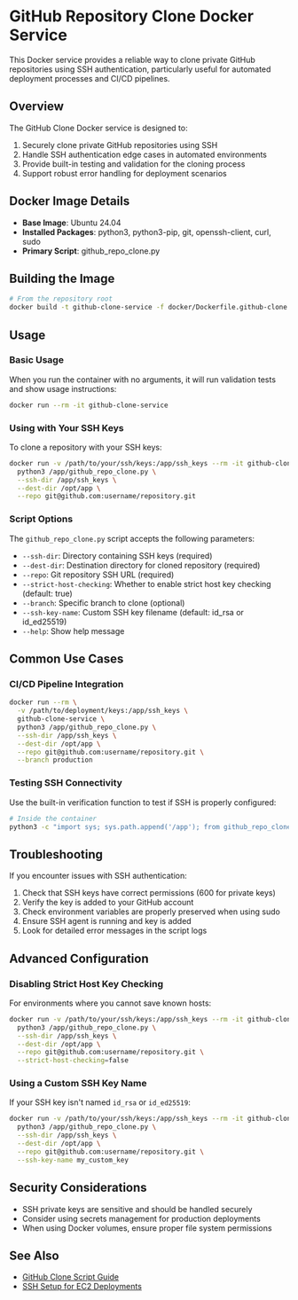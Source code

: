 # GitHub Repository Clone Docker Service

This Docker service provides a reliable way to clone private GitHub repositories using SSH authentication, particularly useful for automated deployment processes and CI/CD pipelines.

## Overview

The GitHub Clone Docker service is designed to:

1. Securely clone private GitHub repositories using SSH
2. Handle SSH authentication edge cases in automated environments
3. Provide built-in testing and validation for the cloning process
4. Support robust error handling for deployment scenarios

## Docker Image Details

- **Base Image**: Ubuntu 24.04
- **Installed Packages**: python3, python3-pip, git, openssh-client, curl, sudo
- **Primary Script**: github_repo_clone.py

## Building the Image

```bash
# From the repository root
docker build -t github-clone-service -f docker/Dockerfile.github-clone .
```

## Usage

### Basic Usage

When you run the container with no arguments, it will run validation tests and show usage instructions:

```bash
docker run --rm -it github-clone-service
```

### Using with Your SSH Keys

To clone a repository with your SSH keys:

```bash
docker run -v /path/to/your/ssh/keys:/app/ssh_keys --rm -it github-clone-service \
  python3 /app/github_repo_clone.py \
  --ssh-dir /app/ssh_keys \
  --dest-dir /opt/app \
  --repo git@github.com:username/repository.git
```

### Script Options

The `github_repo_clone.py` script accepts the following parameters:

- `--ssh-dir`: Directory containing SSH keys (required)
- `--dest-dir`: Destination directory for cloned repository (required)
- `--repo`: Git repository SSH URL (required)
- `--strict-host-checking`: Whether to enable strict host key checking (default: true)
- `--branch`: Specific branch to clone (optional)
- `--ssh-key-name`: Custom SSH key filename (default: id_rsa or id_ed25519)
- `--help`: Show help message

## Common Use Cases

### CI/CD Pipeline Integration

```bash
docker run --rm \
  -v /path/to/deployment/keys:/app/ssh_keys \
  github-clone-service \
  python3 /app/github_repo_clone.py \
  --ssh-dir /app/ssh_keys \
  --dest-dir /opt/app \
  --repo git@github.com:username/repository.git \
  --branch production
```

### Testing SSH Connectivity

Use the built-in verification function to test if SSH is properly configured:

```bash
# Inside the container
python3 -c "import sys; sys.path.append('/app'); from github_repo_clone import verify_ssh_works; print(verify_ssh_works())"
```

## Troubleshooting

If you encounter issues with SSH authentication:

1. Check that SSH keys have correct permissions (600 for private keys)
2. Verify the key is added to your GitHub account
3. Check environment variables are properly preserved when using sudo
4. Ensure SSH agent is running and key is added
5. Look for detailed error messages in the script logs

## Advanced Configuration

### Disabling Strict Host Key Checking

For environments where you cannot save known hosts:

```bash
docker run -v /path/to/your/ssh/keys:/app/ssh_keys --rm -it github-clone-service \
  python3 /app/github_repo_clone.py \
  --ssh-dir /app/ssh_keys \
  --dest-dir /opt/app \
  --repo git@github.com:username/repository.git \
  --strict-host-checking=false
```

### Using a Custom SSH Key Name

If your SSH key isn't named `id_rsa` or `id_ed25519`:

```bash
docker run -v /path/to/your/ssh/keys:/app/ssh_keys --rm -it github-clone-service \
  python3 /app/github_repo_clone.py \
  --ssh-dir /app/ssh_keys \
  --dest-dir /opt/app \
  --repo git@github.com:username/repository.git \
  --ssh-key-name my_custom_key
```

## Security Considerations

- SSH private keys are sensitive and should be handled securely
- Consider using secrets management for production deployments
- When using Docker volumes, ensure proper file system permissions

## See Also

- [GitHub Clone Script Guide](../README-github-clone-script.md)
- [SSH Setup for EC2 Deployments](../clone_github_repo_guide.txt)